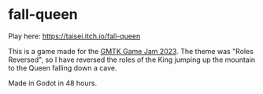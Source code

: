 # fall-queen

Play here: https://taisei.itch.io/fall-queen

This is a game made for the [GMTK Game Jam 2023](https://itch.io/jam/gmtk-2023).
The theme was "Roles Reversed", so I have reversed the roles of the King jumping up the mountain to the Queen falling down a cave.

Made in Godot in 48 hours.
